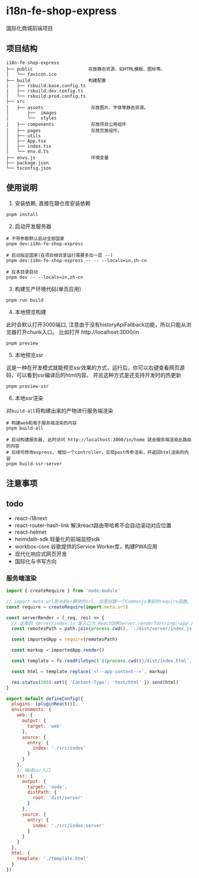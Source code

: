 # i18n-fe-shop-express

国际化商城前端项目

## 项目结构

```shell
i18n-fe-shop-express
├── public                     存放静态资源，如HTML模板、图标等。
│   └── favicon.ico
├── build                      构建配置
|   ├── rsbuild.base.config.ts
|   ├── rsbuild.dev.config.ts
│   └── rsbuild.prod.config.ts
├── src
│   ├── assets                  存放图片、字体等静态资源。
│       ├──  images
|       └──  styles
│   ├── components              存放项目公用组件
│   ├── pages                   存放页面组件。
│   ├── utils
│   ├── App.tsx
│   ├── index.tsx
│   └── env.d.ts
├── envs.js                     环境变量
├── package.json
└── tsconfig.json
```

## 使用说明

1. 安装依赖, 直接在跟仓库安装依赖

```shell
pnpm install
```

2. 启动开发服务器

```shell
# 不带参数默认启动全部国家
pnpm dev:i18n-fe-shop-express

# 启动指定国家(在项目根目录运行需要多加一层 --)
pnpm dev:i18n-fe-shop-express -- -- --locals=in,zh-cn

# 在本目录启动
pnpm dev -- --locals=in,zh-cn
```

3. 构建生产环境代码(单页应用)

```shell
pnpm run build
```

4. 本地预览构建

此时会默认打开3000端口, 注意由于没有historyApiFallback功能，所以只能从浏览器打开chunk入口。
比如打开 http://localhost:3000/in

```shell
pnpm preview
```

5. 本地预览ssr

这是一种在开发模式就能预览ssr效果的方式，运行后，你可以右键查看网页源码，可以看到ssr编译后的html内容。
并且这种方式是还支持开发时的热更新

```shell
pnpm preview-ssr
```

6. 本地ssr渲染

对`build-all`将构建出来的产物进行服务端渲染

```shell
# 构建web和用于服务端渲染的内容
pnpm build-all

# 启动构建服务器, 此时访问 http://localhost:3000/in/home 就会服务端渲染此路由的内容
# 后续可修改express, 增加一个controller，实现post传参渲染，并返回html渲染的内容
pnpm build-ssr-server
```

## 注意事项

## todo

- react-i18next
- react-router-hash-link 解决react路由带哈希不会自动滚动对应位置
- react-helmet
- heimdallr-sdk 轻量化的前端监控sdk
- workbox-core 谷歌提供的Service Worker库，构建PWA应用
- 现代化响应式网页开发
- 国际化与书写方向

### 服务端渲染

```javascript
import { createRequire } from 'node:module'

// import.meta.url是当前es模块的irl, 这里创建一个Commonjs兼容的require函数, 用来加载其他cjs模块，就像传统nodejs那样
const require = createRequire(import.meta.url)

const serverRender = (_req, res) => {
  // 这里的 server/index.js 是入口为 ReactDOMServer.renderToString(<app />)编译后的代码
  const remotesPath = path.join(process.cwd(), `./dist/server/index.js`)

  const importedApp = require(remotesPath)

  const markup = importedApp.render()

  const template = fs.readFileSync(`${process.cwd()}/dist/index.html`, 'utf-8')

  const html = template.replace(`<!--app-content-->`, markup)

  res.status(200).set({ 'Content-Type': 'text/html' }).send(html)
}
```

```js
export default defineConfig({
  plugins: [pluginReact()],
  environments: {
    web: {
      output: {
        target: 'web'
      },
      source: {
        entry: {
          index: './src/index'
        }
      }
    },
    // 编译ssr入口
    ssr: {
      output: {
        target: 'node',
        distPath: {
          root: 'dist/server'
        }
      },
      source: {
        entry: {
          index: './src/index.server'
        }
      }
    }
  },
  html: {
    template: './template.html'
  }
})
```
